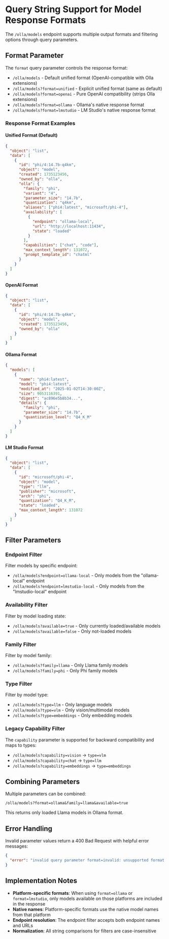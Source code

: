 # Query String Support for Model Response Formats

The `/olla/models` endpoint supports multiple output formats and filtering options through query parameters.

## Format Parameter

The `format` query parameter controls the response format:

- `/olla/models` - Default unified format (OpenAI-compatible with Olla extensions)
- `/olla/models?format=unified` - Explicit unified format (same as default)
- `/olla/models?format=openai` - Pure OpenAI compatibility (strips Olla extensions)
- `/olla/models?format=ollama` - Ollama's native response format
- `/olla/models?format=lmstudio` - LM Studio's native response format

### Response Format Examples

#### Unified Format (Default)
```json
{
  "object": "list",
  "data": [
    {
      "id": "phi/4:14.7b-q4km",
      "object": "model", 
      "created": 1735123456,
      "owned_by": "olla",
      "olla": {
        "family": "phi",
        "variant": "4",
        "parameter_size": "14.7b",
        "quantization": "q4km",
        "aliases": ["phi4:latest", "microsoft/phi-4"],
        "availability": [
          {
            "endpoint": "ollama-local",
            "url": "http://localhost:11434",
            "state": "loaded"
          }
        ],
        "capabilities": ["chat", "code"],
        "max_context_length": 131072,
        "prompt_template_id": "chatml"
      }
    }
  ]
}
```

#### OpenAI Format
```json
{
  "object": "list", 
  "data": [
    {
      "id": "phi/4:14.7b-q4km",
      "object": "model",
      "created": 1735123456,
      "owned_by": "olla"
    }
  ]
}
```

#### Ollama Format
```json
{
  "models": [
    {
      "name": "phi4:latest",
      "model": "phi4:latest", 
      "modified_at": "2025-01-02T14:30:00Z",
      "size": 9053116391,
      "digest": "ac896e5b8b34...",
      "details": {
        "family": "phi",
        "parameter_size": "14.7b",
        "quantization_level": "Q4_K_M"
      }
    }
  ]
}
```

#### LM Studio Format
```json
{
  "object": "list",
  "data": [
    {
      "id": "microsoft/phi-4",
      "object": "model",
      "type": "llm", 
      "publisher": "microsoft",
      "arch": "phi",
      "quantization": "Q4_K_M",
      "state": "loaded",
      "max_context_length": 131072
    }
  ]
}
```

## Filter Parameters

### Endpoint Filter
Filter models by specific endpoint:
- `/olla/models?endpoint=ollama-local` - Only models from the "ollama-local" endpoint
- `/olla/models?endpoint=lmstudio-local` - Only models from the "lmstudio-local" endpoint

### Availability Filter
Filter by model loading state:
- `/olla/models?available=true` - Only currently loaded/available models
- `/olla/models?available=false` - Only not-loaded models

### Family Filter
Filter by model family:
- `/olla/models?family=llama` - Only Llama family models
- `/olla/models?family=phi` - Only Phi family models

### Type Filter
Filter by model type:
- `/olla/models?type=llm` - Only language models
- `/olla/models?type=vlm` - Only vision/multimodal models
- `/olla/models?type=embeddings` - Only embedding models

### Legacy Capability Filter
The `capability` parameter is supported for backward compatibility and maps to types:
- `/olla/models?capability=vision` → `type=vlm`
- `/olla/models?capability=chat` → `type=llm`
- `/olla/models?capability=embeddings` → `type=embeddings`

## Combining Parameters

Multiple parameters can be combined:
```
/olla/models?format=ollama&family=llama&available=true
```

This returns only loaded Llama models in Ollama format.

## Error Handling

Invalid parameter values return a 400 Bad Request with helpful error messages:

```json
{
  "error": "invalid query parameter format=invalid: unsupported format. Supported formats: unified, openai, ollama, lmstudio"
}
```

## Implementation Notes

- **Platform-specific formats**: When using `format=ollama` or `format=lmstudio`, only models available on those platforms are included in the response
- **Native names**: Platform-specific formats use the native model names from that platform
- **Endpoint resolution**: The endpoint filter accepts both endpoint names and URLs
- **Normalization**: All string comparisons for filters are case-insensitive